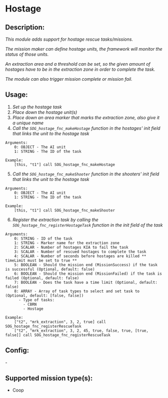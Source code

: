 # Hostage
## Description:
_This module adds support for hostage rescue tasks/missions._

_The mission maker can define hostage units, the framework will monitor the status of those units._

_An extraction area and a threshold can be set, so the given amount of hostages have to be in the extraction zone in order to complete the task._

_The module can also trigger mission complete or mission fail._

## Usage:
1. _Set up the hostage task_
2. _Place down the hostage unit(s)_
3. _Place down an area marker that marks the extraction zone, also give it a unique name_
4. _Call the `SOG_hostage_fnc_makeHostage` function in the hostages' init field that links the unit to the hostage task_

```
Arguments:
    0: OBJECT - The AI unit
    1: STRING - The ID of the task

Example:
    [this, "t1"] call SOG_hostage_fnc_makeHostage
```

5. _Call the `SOG_hostage_fnc_makeShooter` function in the shooters' init field that links the unit to the hostage task_

```
Arguments:
    0: OBJECT - The AI unit
    1: STRING - The ID of the task

Example:
    [this, "t1"] call SOG_hostage_fnc_makeShooter
```

6. _Register the extraction task by calling the `SOG_hostage_fnc_registerHostageTask` function in the init field of the task_

```
Arguments:
    0: STRING - ID of the task
    1: STRING - Marker name for the extraction zone
    2: SCALAR - Number of hostages KIA to fail the task
    3: SCALAR - Number of rescued hostages to complete the task
    4: SCALAR - Number of seconds before hostages are killed ** timeLimit must be set to true **
    5: BOOLEAN - Should the mission end (MissionSuccess) if the task is successful (Optional, default: false)
    6: BOOLEAN - Should the mission end (MissionFailed) if the task is failed (Optional, default: false)
    7: BOOLEAN - Does the task have a time limit (Optional, default: false)
    8: ARRAY - Array of task types to select and set task to (Optional, default: [false, false])
      - Type of tasks:
        - CBRN
        - Hostage

Example:
    ["t2", "mrk_extraction", 3, 2, true] call SOG_hostage_fnc_registerRescueTask
    ["t2", "mrk_extraction", 3, 2, 45, true, false, true, [true, false]] call SOG_hostage_fnc_registerRescueTask
```

## Config:
\-

## Supported mission type(s):
 - Coop
